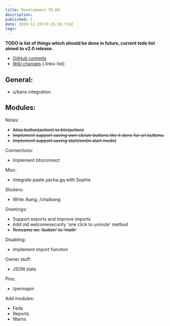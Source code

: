 ```yaml
---
title: Development TO-DO
description: 
published: 1
date: 2019-12-25T19:25:19.716Z
tags: 
---
```


**TODO is list of things which should be done in future, current todo list aimed to v2.0 release.**
+ [GitHub commits](https://github.com/RaphielGang/SophieBot/commits/unstable)
+ [Wiki changes](https://github.com/MrYacha/SophieDocs)
{.links-list}

## General:
+ u/bans integration
## Modules:
Notes:
+ ~~Alias button{action} to btn{action}~~
+ ~~Implement support saving own cb/sm buttons like it done for url buttons.~~
+ ~~Implement support saving start/sm(in start mode)~~

Connections:
+ Implement btnconnect

Misc:
+ Integrate paste.yacha.gq with Sophie

Stickers:
+ Write /kang, /chatkang

Greetings:
+ Support exports and improve imports
+ Add old welcomesecurity 'one click to unmute' method
+ ~~Reneame wc 'button' to 'math'~~

Disabling:
+ Implement import function

Owner stuff:
+ JSON stats

Pins:
+ /permapin

Add modules:
+ Feds
+ Reports
+ Warns

